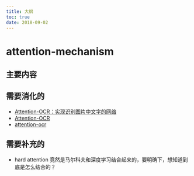 ```yaml
---
title: 大纲
toc: true
date: 2018-09-02
---
```

# attention-mechanism



## 主要内容



## 需要消化的

- [Attention-OCR：实现识别图片中文字的网络](https://www.ctolib.com/jvpoulos-Attention-OCR.html)
- [Attention-OCR](https://github.com/da03/Attention-OCR)
- [attention-ocr](https://github.com/emedvedev/attention-ocr)

## 需要补充的


- hard attention 竟然是马尔科夫和深度学习结合起来的，要明确下，想知道到底是怎么结合的？

